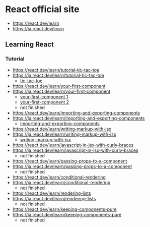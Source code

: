 # React official site
- https://react.dev/learn
- https://ja.react.dev/learn

## Learning React
### Tutorial
- https://react.dev/learn/tutorial-tic-tac-toe
- https://ja.react.dev/learn/tutorial-tic-tac-toe
  - [tic-tac-toe](./tic-tac-toe)
- https://react.dev/learn/your-first-component
- https://ja.react.dev/learn/your-first-component
  - [your-first-component 1](./your-first-component1)
  - [your-first-component 2](./your-first-component2)
  - not finished
- https://react.dev/learn/importing-and-exporting-components
- https://ja.react.dev/learn/importing-and-exporting-components
  - [importing-and-exporting-components](./importing-and-exporting-components)
- https://react.dev/learn/writing-markup-with-jsx
- https://ja.react.dev/learn/writing-markup-with-jsx
  - [writing-markup-with-jsx](./writing-markup-with-jsx)
- https://react.dev/learn/javascript-in-jsx-with-curly-braces
- https://ja.react.dev/learn/javascript-in-jsx-with-curly-braces
  - not finished
- https://react.dev/learn/passing-props-to-a-component
- https://ja.react.dev/learn/passing-props-to-a-component
  - not finished
- https://react.dev/learn/conditional-rendering
- https://ja.react.dev/learn/conditional-rendering
  - not finished
- https://react.dev/learn/rendering-lists
- https://ja.react.dev/learn/rendering-lists
  - not finished
- https://react.dev/learn/keeping-components-pure
- https://ja.react.dev/learn/keeping-components-pure
  - not finished
